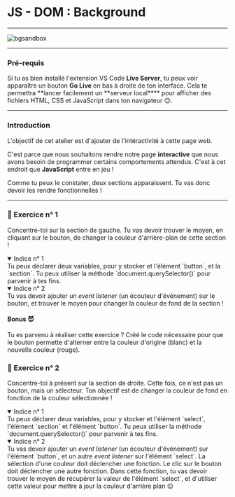 # JS - DOM : Background

---

![bgsandbox](https://github.com/user-attachments/assets/0ff75da6-b5aa-4c88-a650-3aea607dc0a2)

---

### Pré-requis

Si tu as bien installé l'extension VS Code **Live Server**, tu peux voir apparaître un bouton **Go Live** en bas à droite de ton interface. Cela te permettra **lancer facilement un **serveur local\*\*\*\* pour afficher des fichiers HTML, CSS et JavaScript dans ton navigateur 😊.

---

### Introduction

L'objectif de cet atelier est d'ajouter de l'intéractivité à cette page web.

C'est parce que nous souhaitons rendre notre page **interactive** que nous avons besoin de programmer certains comportements attendus. C'est à cet endroit que **JavaScript** entre en jeu !

Comme tu peux le constater, deux sections apparaissent. Tu vas donc devoir les rendre fonctionnelles !

---

### 🧠 Exercice n° 1

Concentre-toi sur la section de gauche. Tu vas devoir trouver le moyen, en cliquant sur le bouton, de changer la couleur d'arrière-plan de cette section !

<details open>
  <summary>Indice n° 1</summary>
  Tu peux déclarer deux variables, pour y stocker et l'élément `button`, et la `section`.
  Tu peux utiliser la méthode `document.querySelector()` pour parvenir à tes fins.
</details>

<details open>
  <summary>Indice n° 2</summary>
  Tu vas devoir ajouter un <i>event listener</i> (un écouteur d'événement) sur le bouton, et trouver le moyen pour changer la couleur de fond de la section !
</details>

#### Bonus 😈

Tu es parvenu à réaliser cette exercice ? Créé le code nécessaire pour que le bouton permette d'alterner entre la couleur d'origine (blanc) et la nouvelle couleur (rouge).

### 🧠 Exercice n° 2

Concentre-toi à présent sur la section de droite. Cette fois, ce n'est pas un bouton, mais un sélecteur. Ton objectif est de changer la couleur de fond en fonction de la couleur sélectionnée !

<details open>
  <summary>Indice n° 1</summary>
  Tu peux déclarer deux variables, pour y stocker et l'élément `select`, l'élément `section` et l'élément `button`.
  Tu peux utiliser la méthode `document.querySelector()` pour parvenir à tes fins.
</details>

<details open>
  <summary>Indice n° 2</summary>
  Tu vas devoir ajouter un <i>event listener</i> (un écouteur d'événement) sur l'élément `button`, et un autre <i>event listener</i> sur l'élément `select`.
  La sélection d'une couleur doit déclencher une fonction.
  Le clic sur le bouton doit déclencher une autre fonction.
  Dans cette fonction, tu vas devoir trouver le moyen de récupérer la valeur de l'élément `select`, et d'utiliser cette valeur pour mettre à jour la couleur d'arrière plan 😉
</details>
